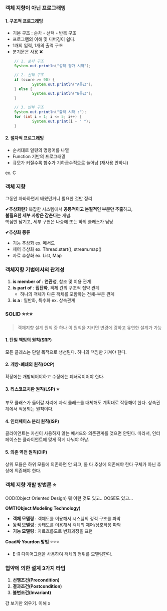 
### 객체 지향이 아닌 프로그래밍 
#### 1. 구조적 프로그래밍 

- 기본 구조 : 순차 - 선택 - 반복 구조 
- 프로그램의 이해 및 디버깅이 쉽다.
- 1개의 입력, 1개의 출력 구조 
- 분기문은 사용 ❌
```java
	// 1. 순차 구조
	System.out.println("성적 평가 시작");

	// 2. 선택 구조
	if (score >= 90) {
			System.out.println("A등급");
	} else {
			System.out.println("B등급");
	}

	// 3. 반복 구조
	System.out.println("출력 시작 :");
	for (int i = 1; i <= 5; i++) {
			System.out.print(i + " ");
	}
```


#### 2. 절차적 프로그래밍 

- 순서대로 일련의 명령어를 나열
- Function 기반의 프로그래밍 
- 규모가 커질수록 함수가 기하급수적으로 늘어남 (재사용 안하니)

ex. C

### 객체 지향 

그동안 자바하면서 배웠던거니 필요한 것만 정리 

**✔추상화란?**
복잡한 시스템에서 **공통적이고 본질적인 부분만 추출**하고,  
**불필요한 세부 사항은 감춘다**는 개념.  
핵심만 남기고, 세부 구현은 나중에 또는 하위 클래스가 담당


**✔추상화 종류** 
- 기능 추상화 ex. 메서드 
- 제어 추상화  ex. Thread.start(), stream.map()
- 자료 추상화 ex. List, Map


### 객체지향 기법에서의 관계성

1. **is member of** : **연관성**, 참조 및 이용 관계
2. **is part of** : **집단화**, 객체 간의 구조적 집약 관계
	- 하나의 객체가 다른 객체를 포함하는 전체-부분 관계
3. **is a** : 일반화, 특수화  ex. 상속관계 


### SOLID ⭐⭐⭐
> 객체지향 설계 원칙 중 하나 
> 이 원칙을 지키면 변경에 강하고 유연한 설계가 가능 
#### 1. 단일 책임의 원칙(SRP)
모든 클래스는 단일 목적으로 생선된다.
하나의 책임만 가져야 한다.

#### 2. 개방-폐쇄의 원칙(OCP)
확장에는 개방되어야하고 수정에는 폐쇄적이어야 한다.

#### 3. 리스코프치환 원칙(LSP) ⭐
부모 클래스가 들어갈 자리에 자식 클래스를 대체해도 계획대로 작동해야 한다.
상속관계에서 적용되는 원칙이다.

#### 4. 인터페이스 분리 원칙(ISP)
클라이언트는 자신이 사용하지 않는 메서드와 의존관계를 맺으면 안된다.
따라서, 인터페이스는 클라이언트에 맞게 작게 나눠야 하낟.
#### 5. 의존 역전 원칙(DIP)
상위 모듈은 하위 모듈에 의존하면 안 되고, 둘 다 추상에 의존해야 한다
구체가 아닌 추상에 의존해야 한다.

### 객체 지향 개발 방법론 ⭐
OOD(Object Oriented Design) 뭐 이런 것도 있고..
OOSE도 있고...

**OMT(Object Modeling Technology)**
- **객체 모델링** : 객체도를 이용해서 시스템의 정적 구조를 파악 
- **동적 모델링** : 상태도를 이용해서 객체의 제어/상호작용 파악
- **기능 모델링** : 자료흐름도로 변화과정을 표현 

**Coad와 Yourdon 방법**  ⭐⭐⭐
- E-R 다이어그램을 사용하여 객체의 행위를 모델링한다.


### 협약에 의한 설계 3가지 타입 
1. **선행조건(Precondition)**
2. **결과조건(Postcondition)**
3. **불변조건(Invariant)**

걍 보기만 외우기. 이해 x 














